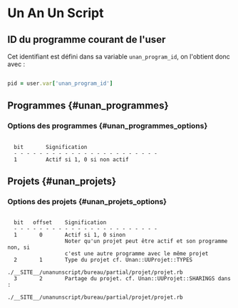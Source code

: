 # Un An Un Script


## ID du programme courant de l'user

Cet identifiant est défini dans sa variable `unan_program_id`, on l'obtient donc avec :

```ruby

pid = user.var['unan_program_id']

```


## Programmes {#unan_programmes}

### Options des programmes {#unan_programmes_options}

```

  bit       Signification
  - - - - - - - - - - - - - - - - - - - - - - -
  1         Actif si 1, 0 si non actif

```

## Projets {#unan_projets}

### Options des projets {#unan_projets_options}

```

  bit   offset    Signification
  - - - - - - - - - - - - - - - - - - - - - - -
  1       0       Actif si 1, 0 sinon
                  Noter qu'un projet peut être actif et son programme non, si
                  c'est une autre programme avec le même projet
  2       1       Type du projet cf. Unan::UUProjet::TYPES
                  ./__SITE__/unanunscript/bureau/partial/projet/projet.rb
  3       2       Partage du projet. cf. Unan::UUProjet::SHARINGS dans :
                  ./__SITE__/unanunscript/bureau/partial/projet/projet.rb

```
